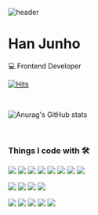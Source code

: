 ![header](https://capsule-render.vercel.app/api?type=wave&color=auto&height=300&section=header&text=%20igoman2&fontSize=90)

# Han Junho
💻   Frontend Developer 

[![Hits](https://hits.seeyoufarm.com/api/count/incr/badge.svg?url=https%3A%2F%2Fgithub.com%2Figoman2%2Fhit-counter&count_bg=%23FF67C2&title_bg=%23555555&icon=&icon_color=%23E7E7E7&title=hits&edge_flat=true)](https://hits.seeyoufarm.com)

<br/>

  ![Anurag's GitHub stats](https://github-readme-stats.vercel.app/api?username=igoman2&show_icons=true&theme=radical)
  

<br/>


### Things I code with 🛠 


![](https://img.shields.io/badge/HTML5-E34F26?style=flat-square&logo=html5&logoColor=white)
![](https://img.shields.io/badge/CSS3-1572B6?style=flat-square&logo=css3&logoColor=white)
![](https://img.shields.io/badge/JavaScript-F7DF1E?style=flat-square&logo=JavaScript&logoColor=white)
![](https://img.shields.io/badge/TypeScript-3178C6?style=flat-square&logo=TypeScript&logoColor=white)
![](https://img.shields.io/badge/React-61DAFB?style=flat-square&logo=React&logoColor=white)
![](https://img.shields.io/badge/Next.js-000000?style=flat-square&logo=Next.js&logoColor=white)
![](https://img.shields.io/badge/Vue-4FC08D?style=flat-square&logo=Vue.js&logoColor=white)
![](https://img.shields.io/badge/Android-3DDC84?style=flat-square&logo=Android&logoColor=white)
<!-- ![](https://img.shields.io/badge/Nuxt.js-00DC82?style=flat-square&logo=Nuxt.js&logoColor=white) -->
![](https://img.shields.io/badge/Vuetify-1867C0?style=flat-square&logo=Vuetify&logoColor=white)
![](https://img.shields.io/badge/StyledComponent-DB7093?style=flat-square&logo=Styled-components&logoColor=white)
![](https://img.shields.io/badge/Sass-CC6699?style=flat-square&logo=Sass&logoColor=white)
![](https://img.shields.io/badge/Node.js-339933?style=flat-square&logo=Node.js&logoColor=white)

![](https://img.shields.io/badge/Git-F05032?style=flat-square&logo=Git&logoColor=white)
![](https://img.shields.io/badge/NPM-CB3837?style=flat-square&logo=NPM&logoColor=white)
![](https://img.shields.io/badge/Webpack-8DD6F9?style=flat-square&logo=Webpack&logoColor=white)
![](https://img.shields.io/badge/ESLint-4B32C3?style=flat-square&logo=ESLint&logoColor=white)
![](https://img.shields.io/badge/Prettier-F7B93E?style=flat-square&logo=Prettier&logoColor=white)

